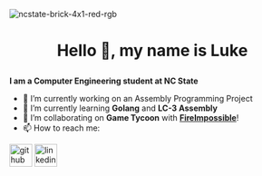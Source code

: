 ![ncstate-brick-4x1-red-rgb](https://github.com/apotatoa/apotatoa/assets/93800822/8334f7f6-a875-4646-8c12-4c67f79aecf9)
# <p align=center> Hello 👋, my name is Luke </p>
**I am a Computer Engineering student at NC State**

- 🔭 I’m currently working on an Assembly Programming Project 
- 🌱 I’m currently learning **Golang** and **LC-3 Assembly** 
- 👯 I’m collaborating on **Game Tycoon** with <a href='https://github.com/FireImpossible'>**FireImpossible**</a>!
- 📫 How to reach me:  

[<img src='https://user-images.githubusercontent.com/93800822/225780338-e77a3ff4-1060-45b3-8f02-c14a86940f78.svg' alt='github' height='40'>](https://github.com/apotatoa)  [<img src='https://user-images.githubusercontent.com/93800822/222635304-b43e8fbb-c3b2-4fea-a52f-5b700bcda8ca.png' alt='linkedin' height='40'>](https://www.linkedin.com/in/lsbityak/)  
